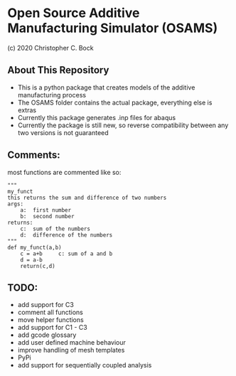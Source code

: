 # Open Source Additive Manufacturing Simulator (OSAMS)

(c) 2020 Christopher C. Bock


## About This Repository
- This is a python package that creates models of the additive manufacturing process
- The OSAMS folder contains the actual package, everything else is extras
- Currently this package generates .inp files for abaqus
- Currently the package is still new, so reverse compatibility between any two versions is not guaranteed

## Comments:
most functions are commented like so:

```
"""
my_funct
this returns the sum and difference of two numbers
args:
	a:	first number
	b:	second number
returns:
	c:	sum of the numbers
	d:	difference of the numbers
"""
def my_funct(a,b)
	c = a+b		c: sum of a and b
	d = a-b
	return(c,d)
```
## TODO:
- add support for C3
- comment all functions
- move helper functions
- add support for C1 - C3
- add gcode glossary
- add user defined machine behaviour
- improve handling of mesh templates
- PyPi
- add support for sequentially coupled analysis
